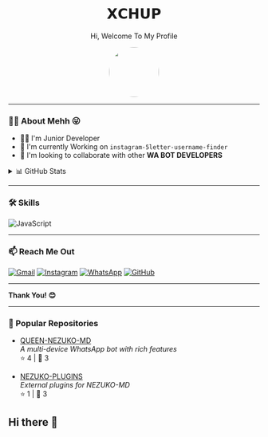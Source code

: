 <h1 align="center">𝗫𝗖𝗛𝗨𝗣</h1>
<p align="center">Hi, Welcome To My Profile</p>

<p align="center">
  <img src="https://avatars.githubusercontent.com/u/your-user-id?v=4" width="100" style="border-radius: 50%" />
</p>

---

### 🙋‍♂️ About Mehh 😜

- 👨‍💻 I'm Junior Developer  
- 👑 I'm currently Working on `instagram-5letter-username-finder
`  
- 🤝 I'm looking to collaborate with other **WA BOT DEVELOPERS**  

<details>
  <summary>📊 GitHub Stats</summary>
  <img src="https://github-readme-stats.vercel.app/api?username=your-username&show_icons=true&theme=tokyonight" />
</details>

---

### 🛠️ Skills

![JavaScript](https://img.shields.io/badge/-JavaScript-black?style=flat-square&logo=javascript)

---

### 📫 Reach Me Out

[![Gmail](https://img.shields.io/badge/Gmail-red?style=for-the-badge&logo=gmail&logoColor=white)](mailto:your.email@example.com)
[![Instagram](https://img.shields.io/badge/Instagram-pink?style=for-the-badge&logo=instagram&logoColor=white)](https://instagram.com/yourhandle)
[![WhatsApp](https://img.shields.io/badge/WhatsApp-green?style=for-the-badge&logo=whatsapp&logoColor=white)](https://wa.me/your_number)
[![GitHub](https://img.shields.io/badge/GitHub-grey?style=for-the-badge&logo=github&logoColor=white)](https://github.com/your-username)

---

**Thank You! 😊**

---

### 📌 Popular Repositories

- [QUEEN-NEZUKO-MD](https://github.com/your-username/QUEEN-NEZUKO-MD)  
  _A multi-device WhatsApp bot with rich features_  
  ⭐ 4 | 🍴 3

- [NEZUKO-PLUGINS](https://github.com/your-username/nezuko-plugins)  
  _External plugins for NEZUKO-MD_  
  ⭐ 1 | 🍴 3

## Hi there 👋

<!--
**xchup/xchup** is a ✨ _special_ ✨ repository because its `README.md` (this file) appears on your GitHub profile.

Here are some ideas to get you started:

- 🔭 I’m currently working on ...
- 🌱 I’m currently learning ...
- 👯 I’m looking to collaborate on ...
- 🤔 I’m looking for help with ...
- 💬 Ask me about ...
- 📫 How to reach me: ...
- 😄 Pronouns: ...
- ⚡ Fun fact: ...
-->
